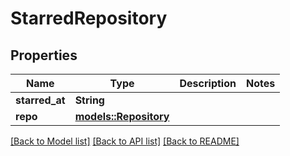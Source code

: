 # StarredRepository

## Properties

Name | Type | Description | Notes
------------ | ------------- | ------------- | -------------
**starred_at** | **String** |  | 
**repo** | [**models::Repository**](repository.md) |  | 

[[Back to Model list]](../README.md#documentation-for-models) [[Back to API list]](../README.md#documentation-for-api-endpoints) [[Back to README]](../README.md)


